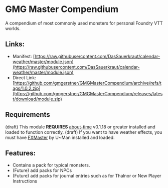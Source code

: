 # GMG Master Compendium

A compendium of most commonly used monsters for personal Foundry VTT worlds.

## Links:
* Manifest: [https://raw.githubusercontent.com/DasSauerkraut/calendar-weather/master/module.json](https://raw.githubusercontent.com/DasSauerkraut/calendar-weather/master/module.json)
* Direct Link: [https://github.com/gmgerstner/GMGMasterCompendium/archive/refs/tags/1.0.2.zip](https://github.com/gmgerstner/GMGMasterCompendium/releases/latest/download/module.zip)

## Requirements
(draft) This module **REQUIRES** [about-time](https://gitlab.com/tposney/about-time) v0.1.18 or greater installed and loaded to function correctly.
(draft) If you want to have weather effects, you must have [FXMaster](https://gitlab.com/mesfoliesludiques/foundryvtt-fxmaster) by U~Man installed and loaded.

## Features:
* Contains a pack for typical monsters.
* (Future) add packs for NPCs
* (Future) add packs for journal entries such as for Thalnor or New Player Instructions
